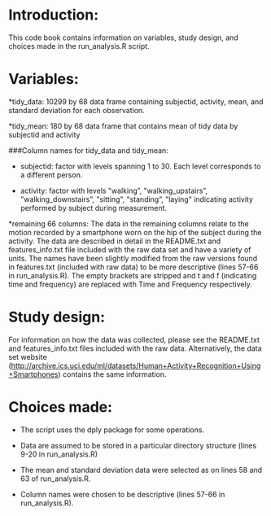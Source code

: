 Introduction:
=============

This code book contains information on variables, study design, and choices made in the run_analysis.R script.

Variables:
==========

*tidy_data: 10299 by 68 data frame containing subjectid, activity, mean, and standard deviation for each observation.

*tidy_mean: 180 by 68 data frame that contains mean of tidy data by subjectid and activity


###Column names for tidy_data and tidy_mean:


* subjectid: factor with levels spanning 1 to 30. Each level corresponds to a different person.

* activity: factor with levels "walking”, "walking_upstairs”, "walking_downstairs”, "sitting”, "standing”, "laying" indicating activity performed by subject during measurement. 
 
*remaining 66 columns: The data in the remaining columns relate to the motion recorded by a smartphone worn on the hip of the subject during the activity. The data are described in detail in the README.txt and features_info.txt file included with the raw data set and have a variety of units. The names have been slightly modified from the raw versions found in features.txt (included with raw data) to be more descriptive (lines 57-66 in run_analysis.R). The empty brackets are stripped and t and f (indicating time and frequency) are replaced with Time and Frequency respectively. 


Study design:
=============

For information on how the data was collected, please see the README.txt and features_info.txt files included with the raw data. Alternatively, the data set website (http://archive.ics.uci.edu/ml/datasets/Human+Activity+Recognition+Using+Smartphones) contains the same information.


Choices made:
=============
 
* The script uses the dply package for some operations.

* Data are assumed to be stored in a particular directory structure (lines 9-20 in run_analysis.R)

* The mean and standard deviation data were selected as on lines 58 and 63 of run_analysis.R.

* Column names were chosen to be descriptive (lines 57-66 in run_analysis.R).


